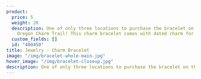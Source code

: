 ```yaml
---
product:
  price: 5
  weight: 20
  description: One of only three locations to purchase the bracelet on the Southern
    Oregon Charm Trail! This charm bracelet comes with dated charm for the year. [Download the Map](https://www.oregonsadventurecoast.com/img/CharmTrailMap2019.pdf) and follow the trail next time you visit!
  custom_fields: []
  id: "400450"
title: Jewelry - Charm Bracelet
image: "/img/bracelet-whole-main.jpg"
hover_image: "/img/bracelet-closeup.jpg"
description: One of only three locations to purchase the bracelet on the Southern Oregon Charm Trail! This charm bracelet comes with dated charm for the year.
---
```

